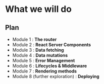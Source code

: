 # What we will do

## Plan

- Module 1 : **The router**
- Module 2 : **React Server Components**
- Module 3 : **Data fetching**
- Module 4 : **Data mutations**
- Module 5 : **Error Management**
- Module 6 : **Lifecycles & Middleware**
- Module 7 : **Rendering methods**
- Module 8 (further exploration) : **Deploying**

